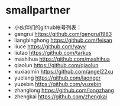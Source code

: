 smallpartner
============


 * 小伙伴们的github帐号列表：
  * gengrui https://github.com/gengrui1983
  * liangbinghong https://github.com/feisan
  * liuce https://github.com/yayv
  * liutao https://github.com/tarkus
  * mashihua https://github.com/mashihua
  * qiaolun https://github.com/qiaolun
  * xuxiaomin https://github.com/angel22xu
  * yuelang https://github.com/laonger
  * yuzebin https://github.com/yuzebin
  * zhanglong https://github.com/longzhang
  * zhengkai https://github.com/zhengkai

